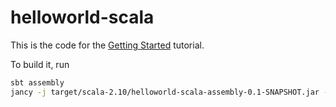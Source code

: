 # helloworld-scala

This is the code for the [Getting Started](https://jancy.tznvy.eu/getting-started-scala) tutorial.

To build it, run

```bash
sbt assembly
jancy -j target/scala-2.10/helloworld-scala-assembly-0.1-SNAPSHOT.jar -o target/
```

